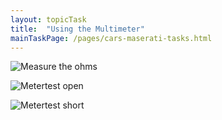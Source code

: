 ```yaml
---
layout: topicTask
title:  "Using the Multimeter"
mainTaskPage: /pages/cars-maserati-tasks.html
---
```



![Measure the ohms](https://github.com/rbwatson/GoBabyGo/blob/master/docs/assets/images/metertest-ohms.jpg)

![Metertest open](https://github.com/rbwatson/GoBabyGo/blob/master/docs/assets/images/metertest-open.jpg)

![Metertest short](https://github.com/rbwatson/GoBabyGo/blob/master/docs/assets/images/metertest-short.jpg)

